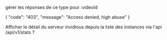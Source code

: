 gérer les réponses de ce type pour :videoId

{
"code": "403",
"message": "Access denied, high abuse"
}

Afficher le détail du serveur invidious depuis la liste des instances via l'api /api/v1/stats ?
